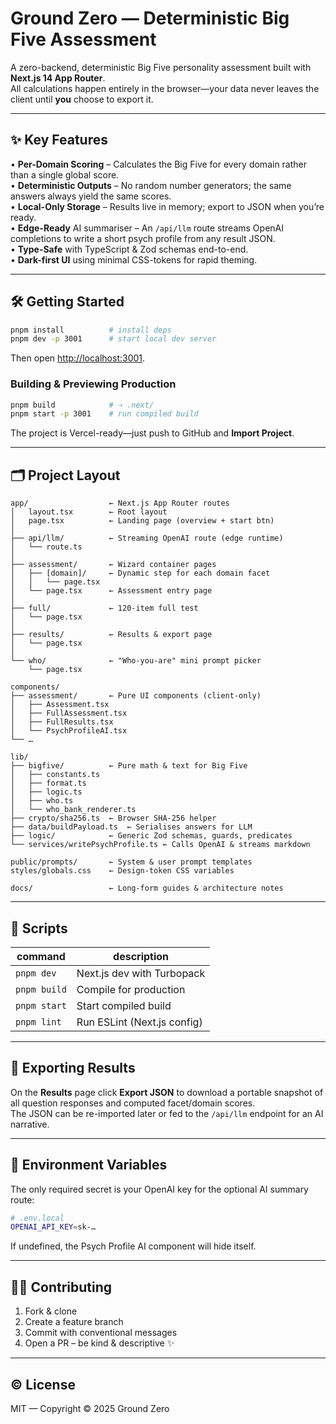 # Ground Zero — Deterministic Big Five Assessment

A zero-backend, deterministic Big Five personality assessment built with **Next.js 14 App Router**.  
All calculations happen entirely in the browser—your data never leaves the client until **you** choose to export it.

---

## ✨ Key Features

• **Per-Domain Scoring** – Calculates the Big Five for every domain rather than a single global score.  
• **Deterministic Outputs** – No random number generators; the same answers always yield the same scores.  
• **Local-Only Storage** – Results live in memory; export to JSON when you’re ready.  
• **Edge-Ready** AI summariser – An `/api/llm` route streams OpenAI completions to write a short psych profile from any result JSON.  
• **Type-Safe** with TypeScript & Zod schemas end-to-end.  
• **Dark-first UI** using minimal CSS-tokens for rapid theming.

---

## 🛠️ Getting Started

```bash
pnpm install          # install deps
pnpm dev -p 3001      # start local dev server
```

Then open <http://localhost:3001>.

### Building & Previewing Production

```bash
pnpm build            # ⇢ .next/
pnpm start -p 3001    # run compiled build
```

The project is Vercel-ready—just push to GitHub and **Import Project**.

---

## 🗂️ Project Layout

```
app/                  ← Next.js App Router routes
│   layout.tsx        ← Root layout
│   page.tsx          ← Landing page (overview + start btn)
│
├── api/llm/          ← Streaming OpenAI route (edge runtime)
│   └── route.ts
│
├── assessment/       ← Wizard container pages
│   ├── [domain]/     ← Dynamic step for each domain facet
│   │   └── page.tsx
│   └── page.tsx      ← Assessment entry page
│
├── full/             ← 120-item full test
│   └── page.tsx
│
├── results/          ← Results & export page
│   └── page.tsx
│
└── who/              ← "Who-you-are" mini prompt picker
    └── page.tsx

components/
├── assessment/       ← Pure UI components (client-only)
│   ├── Assessment.tsx
│   ├── FullAssessment.tsx
│   ├── FullResults.tsx
│   └── PsychProfileAI.tsx
└── …

lib/
├── bigfive/          ← Pure math & text for Big Five
│   ├── constants.ts
│   ├── format.ts
│   ├── logic.ts
│   ├── who.ts
│   └── who_bank_renderer.ts
├── crypto/sha256.ts  ← Browser SHA-256 helper
├── data/buildPayload.ts  ← Serialises answers for LLM
├── logic/            ← Generic Zod schemas, guards, predicates
└── services/writePsychProfile.ts ← Calls OpenAI & streams markdown

public/prompts/       ← System & user prompt templates
styles/globals.css    ← Design-token CSS variables

docs/                 ← Long-form guides & architecture notes
```

---

## 🔄 Scripts

| command        | description                           |
|----------------|---------------------------------------|
| `pnpm dev`     | Next.js dev with Turbopack            |
| `pnpm build`   | Compile for production                |
| `pnpm start`   | Start compiled build                  |
| `pnpm lint`    | Run ESLint (Next.js config)           |

---

## 📄 Exporting Results

On the **Results** page click **Export JSON** to download a portable snapshot of all question responses and computed facet/domain scores.  
The JSON can be re-imported later or fed to the `/api/llm` endpoint for an AI narrative.

---

## 🔐 Environment Variables

The only required secret is your OpenAI key for the optional AI summary route:

```bash
# .env.local
OPENAI_API_KEY=sk-…
```

If undefined, the Psych Profile AI component will hide itself.

---

## 🧑‍💻 Contributing

1. Fork & clone
2. Create a feature branch
3. Commit with conventional messages
4. Open a PR – be kind & descriptive ✨

---

## © License

MIT — Copyright © 2025 Ground Zero


